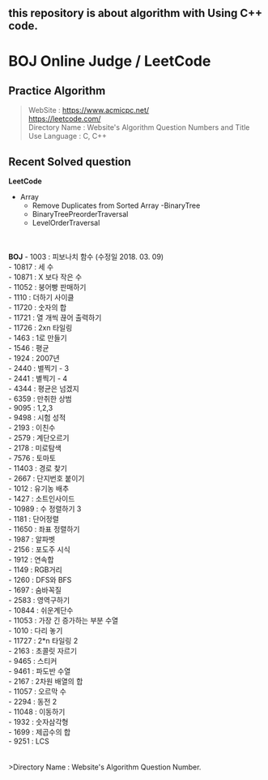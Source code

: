 ## this repository is about algorithm with Using C++ code.

# BOJ Online Judge / LeetCode

## Practice Algorithm

>WebSite : https://www.acmicpc.net/ <br />
> https://leetcode.com/ <br />
>Directory Name : Website's Algorithm Question Numbers and Title<br />
>Use Language : C, C++ <br />

## Recent Solved question
<b> LeetCode </b>
- Array
    - Remove Duplicates from Sorted Array
-BinaryTree
    - BinaryTreePreorderTraversal
    - LevelOrderTraversal
<br />
<br />
<b>BOJ</b>
 - 1003  : 피보나치 함수 (수정일 2018. 03. 09)<br />
 - 10817 : 세 수<br />
 - 10871 : X 보다 작은 수<br />
 - 11052 : 붕어빵 판매하기<br />
 - 1110  : 더하기 사이클<br />
 - 11720 : 숫자의 합<br />
 - 11721 : 열 개씩 끊어 출력하기<br />
 - 11726 : 2xn 타일링<br />
 - 1463  : 1로 만들기<br />
 - 1546  : 평균<br />
 - 1924  : 2007년<br />
 - 2440  : 별찍기 - 3<br />
 - 2441  : 별찍기 - 4<br />
 - 4344  : 평균은 넘겠지<br />
 - 6359  : 만취한 상범<br />
 - 9095  : 1,2,3 <br />
 - 9498  : 시험 성적<br />
 - 2193  : 이친수<br />
 - 2579  : 계단오르기 <br />
 - 2178  : 미로탐색<br />
 - 7576  : 토마토 <br />
 - 11403 : 경로 찾기<br />
 - 2667  : 단지번호 붙이기 <br />
 - 1012  : 유기농 배추 <br />
 - 1427  : 소트인사이드 <br />
 - 10989 : 수 정렬하기 3 <br />
 - 1181  : 단어정렬 <br />
 - 11650 : 좌표 정렬하기 <br />
 - 1987  : 알파벳 <br />
 - 2156  : 포도주 시식 <br />
 - 1912  : 연속합 <br />
 - 1149  : RGB거리 <br />
 - 1260  : DFS와 BFS <br />
 - 1697  : 숨바꼭질 <br />
 - 2583  : 영역구하기 <br />
 - 10844 : 쉬운계단수 <br />
 - 11053 : 가장 긴 증가하는 부분 수열<br />
 - 1010  : 다리 놓기 <br />
 - 11727 : 2*n 타일링 2<br />
 - 2163  : 초콜릿 자르기<br />
 - 9465  : 스티커<br />
 - 9461  : 파도반 수열<br />
 - 2167  : 2차원 배열의 합<br />
 - 11057 : 오르막 수<br />
 - 2294  : 동전 2 <br />
 - 11048 : 이동하기 <br />
 - 1932  : 숫자삼각형 <br />
 - 1699  : 제곱수의 합 <br />
 - 9251  : LCS <br />
<br />
<br />
>Directory Name : Website's Algorithm Question Number. <br />

